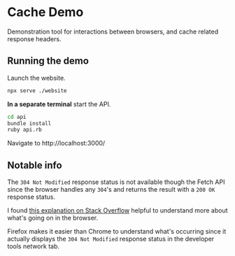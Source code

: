 # Cache Demo

Demonstration tool for interactions between browsers, and cache related response headers.

## Running the demo

Launch the website.

```sh
npx serve ./website
```

**In a separate terminal** start the API.

```sh
cd api
bundle install
ruby api.rb
```

Navigate to http://localhost:3000/

## Notable info

The `304 Not Modified` response status is not available though the Fetch API since the browser handles any `304`'s and returns the result with a `200 OK` response status.

I found [this explanation on Stack Overflow](https://stackoverflow.com/a/66757539) helpful to understand more about what's going on in the browser.

Firefox makes it easier than Chrome to understand what's occurring since it actually displays the `304 Not Modified` response status in the developer tools network tab.
